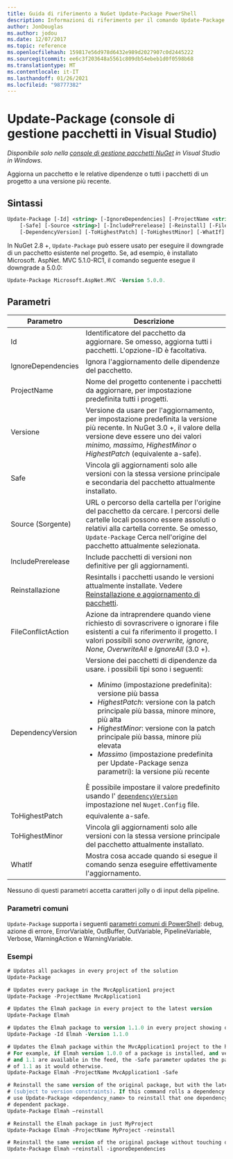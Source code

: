 ```yaml
---
title: Guida di riferimento a NuGet Update-Package PowerShell
description: Informazioni di riferimento per il comando Update-Package PowerShell nella console di gestione pacchetti NuGet in Visual Studio.
author: JonDouglas
ms.author: jodou
ms.date: 12/07/2017
ms.topic: reference
ms.openlocfilehash: 159817e56d978d6432e989d2027907c0d2445222
ms.sourcegitcommit: ee6c3f203648a5561c809db54ebeb1d0f0598b68
ms.translationtype: MT
ms.contentlocale: it-IT
ms.lasthandoff: 01/26/2021
ms.locfileid: "98777382"
---
```

# <a name="update-package-package-manager-console-in-visual-studio"></a>Update-Package (console di gestione pacchetti in Visual Studio)

*Disponibile solo nella [console di gestione pacchetti NuGet](../../consume-packages/install-use-packages-powershell.md) in Visual Studio in Windows.*

Aggiorna un pacchetto e le relative dipendenze o tutti i pacchetti di un progetto a una versione più recente.

## <a name="syntax"></a>Sintassi

```ps
Update-Package [-Id] <string> [-IgnoreDependencies] [-ProjectName <string>] [-Version <string>]
    [-Safe] [-Source <string>] [-IncludePrerelease] [-Reinstall] [-FileConflictAction]
    [-DependencyVersion] [-ToHighestPatch] [-ToHighestMinor] [-WhatIf] [<CommonParameters>]
```

In NuGet 2.8 +, `Update-Package` può essere usato per eseguire il downgrade di un pacchetto esistente nel progetto. Se, ad esempio, è installato Microsoft. AspNet. MVC 5.1.0-RC1, il comando seguente esegue il downgrade a 5.0.0:

```ps
Update-Package Microsoft.AspNet.MVC -Version 5.0.0.
```

## <a name="parameters"></a>Parametri

|  Parametro | Descrizione |
| --- | --- |
| Id | Identificatore del pacchetto da aggiornare. Se omesso, aggiorna tutti i pacchetti. L'opzione-ID è facoltativa. |
| IgnoreDependencies | Ignora l'aggiornamento delle dipendenze del pacchetto. |
| ProjectName | Nome del progetto contenente i pacchetti da aggiornare, per impostazione predefinita tutti i progetti. |
| Versione | Versione da usare per l'aggiornamento, per impostazione predefinita la versione più recente. In NuGet 3.0 +, il valore della versione deve essere uno dei valori *minimo, massimo, HighestMinor* o *HighestPatch* (equivalente a-safe). |
| Safe | Vincola gli aggiornamenti solo alle versioni con la stessa versione principale e secondaria del pacchetto attualmente installato. |
| Source (Sorgente) | URL o percorso della cartella per l'origine del pacchetto da cercare. I percorsi delle cartelle locali possono essere assoluti o relativi alla cartella corrente. Se omesso, `Update-Package` Cerca nell'origine del pacchetto attualmente selezionata. |
| IncludePrerelease | Include pacchetti di versioni non definitive per gli aggiornamenti. |
| Reinstallazione | Resintalls i pacchetti usando le versioni attualmente installate. Vedere [Reinstallazione e aggiornamento di pacchetti](../../consume-packages/reinstalling-and-updating-packages.md). |
| FileConflictAction | Azione da intraprendere quando viene richiesto di sovrascrivere o ignorare i file esistenti a cui fa riferimento il progetto. I valori possibili sono *overwrite, ignore, None, OverwriteAll* e *IgnoreAll* (3.0 +). |
| DependencyVersion | Versione dei pacchetti di dipendenze da usare. i possibili tipi sono i seguenti:<br/><ul><li>*Minimo* (impostazione predefinita): versione più bassa</li><li>*HighestPatch*: versione con la patch principale più bassa, minore minore, più alta</li><li>*HighestMinor*: versione con la patch principale più bassa, minore più elevata</li><li>*Massimo* (impostazione predefinita per Update-Package senza parametri): la versione più recente</li></ul>È possibile impostare il valore predefinito usando l' [`dependencyVersion`](../nuget-config-file.md#config-section) impostazione nel `Nuget.Config` file. |
| ToHighestPatch | equivalente a-safe. |
| ToHighestMinor | Vincola gli aggiornamenti solo alle versioni con la stessa versione principale del pacchetto attualmente installato. |
| WhatIf | Mostra cosa accade quando si esegue il comando senza eseguire effettivamente l'aggiornamento. |

Nessuno di questi parametri accetta caratteri jolly o di input della pipeline.

### <a name="common-parameters"></a>Parametri comuni

`Update-Package` supporta i seguenti [parametri comuni di PowerShell](/powershell/module/microsoft.powershell.core/about/about_commonparameters): debug, azione di errore, ErrorVariable, OutBuffer, OutVariable, PipelineVariable, Verbose, WarningAction e WarningVariable.

### <a name="examples"></a>Esempi

```ps
# Updates all packages in every project of the solution
Update-Package

# Updates every package in the MvcApplication1 project
Update-Package -ProjectName MvcApplication1

# Updates the Elmah package in every project to the latest version
Update-Package Elmah

# Updates the Elmah package to version 1.1.0 in every project showing optional -Id usage
Update-Package -Id Elmah -Version 1.1.0

# Updates the Elmah package within the MvcApplication1 project to the highest "safe" version.
# For example, if Elmah version 1.0.0 of a package is installed, and versions 1.0.1, 1.0.2,
# and 1.1 are available in the feed, the -Safe parameter updates the package to 1.0.2 instead
# of 1.1 as it would otherwise.
Update-Package Elmah -ProjectName MvcApplication1 -Safe

# Reinstall the same version of the original package, but with the latest version of dependencies
# (subject to version constraints). If this command rolls a dependency back to an earlier version,
# use Update-Package <dependency_name> to reinstall that one dependency without affecting the
# dependent package.
Update-Package Elmah –reinstall 

# Reinstall the Elmah package in just MyProject
Update-Package Elmah -ProjectName MyProject -reinstall

# Reinstall the same version of the original package without touching dependencies.
Update-Package Elmah –reinstall -ignoreDependencies
```
